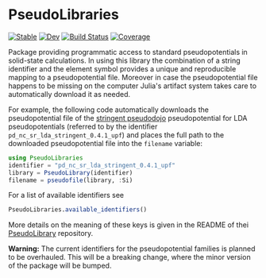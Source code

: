 # PseudoLibraries

[![Stable](https://img.shields.io/badge/docs-stable-blue.svg)](https://juliamolsim.github.io/PseudoLibraries.jl/stable/)
[![Dev](https://img.shields.io/badge/docs-dev-blue.svg)](https://juliamolsim.github.io/PseudoLibraries.jl/dev/)
[![Build Status](https://github.com/JuliaMolSim/PseudoLibraries.jl/actions/workflows/CI.yml/badge.svg?branch=master)](https://github.com/JuliaMolSim/PseudoLibraries.jl/actions/workflows/CI.yml?query=branch%3Amaster)
[![Coverage](https://codecov.io/gh/JuliaMolSim/PseudoLibraries.jl/branch/master/graph/badge.svg)](https://codecov.io/gh/JuliaMolSim/PseudoLibraries.jl)

Package providing programmatic access
to standard pseudopotentials in solid-state calculations.
In using this library the combination of a string identifier and the element
symbol provides a unique and reproducible mapping to a pseudopotential file.
Moreover in case the pseudopotential file
happens to be missing on the computer Julia's artifact system takes
care to automatically download it as needed.

For example, the following code automatically downloads the pseudopotential
file of the [stringent pseudodojo](http://www.pseudo-dojo.org/) pseudopotential
for LDA pseudopotentials (referred to by the identifier `pd_nc_sr_lda_stringent_0.4.1_upf`)
and places the full path to the downloaded pseudopotential file into the `filename` variable:

```julia
using PseudoLibraries
identifier = "pd_nc_sr_lda_stringent_0.4.1_upf"
library = PseudoLibrary(identifier)
filename = pseudofile(library, :Si)
```

For a list of available identifiers see
```julia
PseudoLibraries.available_identifiers()
```
More details on the meaning of these keys is given
in the README of thei
[PseudoLibrary](https://github.com/JuliaMolSim/PseudoLibrary/blob/7c4b71a3b9d70a229d757aa6d546ef22b83a85a9/README.md)
repository.

**Warning:**
The current identifiers for the pseudopotential families is planned to be overhauled.
This will be a breaking change, where the minor version of the package will be bumped.

